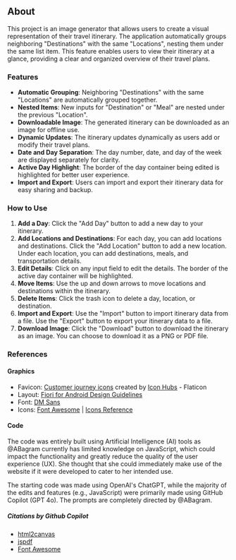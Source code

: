 ## About
This project is an image generator that allows users to create a visual representation of their travel itinerary. The application automatically groups neighboring "Destinations" with the same "Locations", nesting them under the same list item. This feature enables users to view their itinerary at a glance, providing a clear and organized overview of their travel plans.

### Features
- **Automatic Grouping**: Neighboring "Destinations" with the same "Locations" are automatically grouped together.
- **Nested Items**: New inputs for "Destination" or "Meal" are nested under the previous "Location".
- **Downloadable Image**: The generated itinerary can be downloaded as an image for offline use.
- **Dynamic Updates**: The itinerary updates dynamically as users add or modify their travel plans.
- **Date and Day Separation**: The day number, date, and day of the week are displayed separately for clarity.
- **Active Day Highlight**: The border of the day container being edited is highlighted for better user experience.
- **Import and Export**: Users can import and export their itinerary data for easy sharing and backup.

### How to Use
1. **Add a Day**: Click the "Add Day" button to add a new day to your itinerary.
2. **Add Locations and Destinations**: For each day, you can add locations and destinations. Click the "Add Location" button to add a new location. Under each location, you can add destinations, meals, and transportation details.
3. **Edit Details**: Click on any input field to edit the details. The border of the active day container will be highlighted.
4. **Move Items**: Use the up and down arrows to move locations and destinations within the itinerary.
5. **Delete Items**: Click the trash icon to delete a day, location, or destination.
6. **Import and Export**: Use the "Import" button to import itinerary data from a file. Use the "Export" button to export your itinerary data to a file.
7. **Download Image**: Click the "Download" button to download the itinerary as an image. You can choose to download it as a PNG or PDF file.

### References
#### Graphics
- Favicon: [Customer journey icons](https://www.flaticon.com/free-icon/destination_8221211?term=itinerary&related_id=8221211) created by [Icon Hubs](https://www.flaticon.com/authors/icon-hubs) - Flaticon
- Layout: [Fiori for Android Design Guidelines](https://experience.sap.com/fiori-design-android/2020/06/)
- Font: [DM Sans](https://fonts.google.com/share?selection.family=DM+Sans:ital,opsz,wght@0,9..40,100..1000;1,9..40,100..1000)
- Icons: [Font Awesome](https://fontawesome.com) | [Icons Reference](https://www.w3schools.com/icons/icons_reference.asp)

#### Code
The code was entirely built using Artificial Intelligence (AI) tools as @ABagram currently has limited knowledge on JavaScript, which could impact the functionality and greatly reduce the quality of the user experience (UX). She thought that she could immediately make use of the website if it were developed to cater to her intended use.

The starting code was made using OpenAI's ChatGPT, while the majority of the edits and features (e.g., JavaScript) were primarily made using GitHub Copilot (GPT 4o). The prompts are completely directed by @ABagram.

##### Citations by Github Copilot
  - [html2canvas](https://cdnjs.cloudflare.com/ajax/libs/html2canvas/1.4.1/html2canvas.min.js)
  - [jspdf](https://cdnjs.cloudflare.com/ajax/libs/jspdf/2.4.0/jspdf.umd.min.js)
  - [Font Awesome](https://kit.fontawesome.com/9ef70a0feb.js)